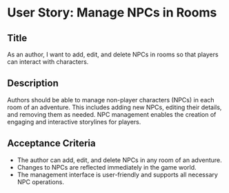 
# User Story: Manage NPCs in Rooms

## Title
As an author, I want to add, edit, and delete NPCs in rooms so that players can interact with characters.

## Description
Authors should be able to manage non-player characters (NPCs) in each room of an adventure. This includes adding new NPCs, editing their details, and removing them as needed. NPC management enables the creation of engaging and interactive storylines for players.

## Acceptance Criteria
- The author can add, edit, and delete NPCs in any room of an adventure.
- Changes to NPCs are reflected immediately in the game world.
- The management interface is user-friendly and supports all necessary NPC operations.

